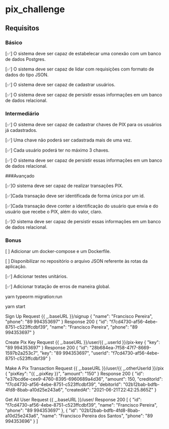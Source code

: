 # pix_challenge

## Requisitos

### Básico

[✅] O sistema deve ser capaz de estabelecar uma conexão com um banco de dados Postgres.

[✅] O sistema deve ser capaz de lidar com requisições com formato de dados do tipo JSON.

[✅] O sistema deve ser capaz de cadastrar usuários.

[✅] O sistema deve ser capaz de persistir essas informações em um banco de dados relacional.


### Intermediário

[✅] O sistema deve ser capaz de cadastrar chaves de PIX para os usuários já cadastrados.

[✅] Uma chave não poderá ser cadastrada mais de uma vez.

[✅] Cada usuário poderá ter no máximo 3 chaves.

[✅] O sistema deve ser capaz de persistir essas informações em um banco de dados relacional.


###Avançado

[✅]O sistema deve ser capaz de realizar transações PIX.

[✅]Cada transação deve ser identificada de forma única por um id.

[✅]Cada transação deve conter a identificação do usuário que envia e do usuário que recebe o PIX, além do valor, claro.

[✅]O sistema deve ser capaz de persistir essas informações em um banco de dados relacional.


### Bonus

[  ] Adicionar um docker-compose e um Dockerfile.

[  ] Disponibilizar no repositório o arquivo JSON referente às rotas da aplicação.

[✅] Adicionar testes unitários.

[✅] Adicionar tratação de erros de maneira global.


yarn typeorm migration:run

yarn start

Sign Up
Request
{{ _.baseURL }}/signup
{
	"name": "Francisco Pereira",
	"phone": "89 994353697"
}
Response
200
{
  "id": "f7cd4730-af56-4ebe-8751-c523ffcdbf39",
  "name": "Francisco Pereira",
  "phone": "89 994353697"
}

Create Pix Key
Request
{{ _.baseURL }}/user/{{ _.userId }}/pix-key
{
	"key": "89 994353697"
}
Response
200
{
  "id": "28b684ea-7f58-47f7-8669-1597b2a253c7",
  "key": "89 994353697",
  "userId": "f7cd4730-af56-4ebe-8751-c523ffcdbf39"
}

Make A Pix Transaction
Request
{{ _.baseURL }}/user/{{ _.otherUserId }}/pix
{
	"pixKey": "{{ _.pixKey }}",
	"amount": "150"
}
Response
200
{
  "id": "e37bcd6e-cee9-4760-8395-6960689a4d36",
  "amount": 150,
  "creditorId": "f7cd4730-af56-4ebe-8751-c523ffcdbf39",
  "debitorId": "02b12bab-bdfb-4fd8-8bab-a10d25e243a6",
  "createdAt": "2021-06-21T22:42:25.865Z"
}

Get All User
Request
{{ _.baseURL }}/user/
Response
200
[
  {
    "id": "f7cd4730-af56-4ebe-8751-c523ffcdbf39",
    "name": "Francisco Pereira",
    "phone": "89 994353697"
  },
  {
    "id": "02b12bab-bdfb-4fd8-8bab-a10d25e243a6",
    "name": "Francisco Pereira dos Santos",
    "phone": "89 994353696"
  }
]
